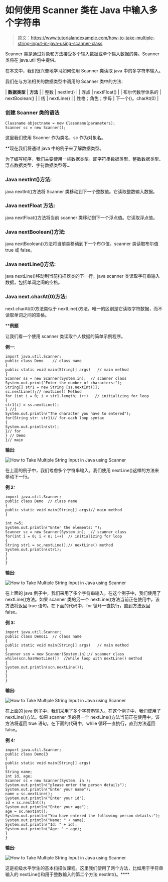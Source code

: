 # 如何使用 Scanner 类在 Java 中输入多个字符串

> 原文：<https://www.tutorialandexample.com/how-to-take-multiple-string-input-in-java-using-scanner-class>

Scanner 类是通过对象和方法接受多个输入数据或单个输入数据的类。Scanner 类将在 java.util 包中提供。

在本文中，我们很兴奋地学习如何使用 Scanner 类读取 java 中的多字符串输入。

我们在与方法相关的数据类型中调用的 Scanner 类中的方法:



| **数据类型** | **方法** |
| 整数 | nextInt() |
| 浮点 | nextFloat() |
| 布尔代数学体系的 | nextBoolean() |
| 线 | nextLine() |
| 性格；角色；字母 | 下一个()。charAt(0) |



### 创建 Scanner 类的语法

```
Classname objectname = new Classname(parameters);
Scanner sc = new Scanner();
```

这里我们使用 Scanner 作为类名，sc 作为对象名。

 **现在我们将通过 java 中的例子来了解数据类型。

为了编写程序，我们主要使用一些数据类型。即字符串数据类型、整数数据类型、浮点数据类型、字符数据类型等...

### Java nextInt()方法:

java nextInt()方法将 Scanner 类移动到下一个整数值。它读取整数输入数据。

### Java nextFloat 方法:

java nextFloat()方法将当前 scanner 类移动到下一个浮点值。它读取浮点值。

### Java nextBoolean()方法:

java nextBoolean()方法将当前类移动到下一个布尔值。scanner 类读取布尔值 true 或 false。

### Java nextLine()方法:

java nextLine()移动到当前扫描器类的下一行。java scanner 类读取字符串输入数据，包括单词之间的空格。

### Java next.charAt(0)方法:

next.charAt(0)方法类似于 nextLine()方法。唯一的区别是它读取字符数据，而不读取单词之间的空格。

 ****例题**

让我们看一个使用 scanner 类读取个人数据的简单示例程序。

**例一**:

```
import java.util.Scanner;
public class Demo    // class name
{
public static void main(String[] args)   // main method
{
Scanner ss = new Scanner(System.in);  // scanner class
System.out.print("Enter the number of characters:");
String[] str1 = new String [ss.nextInt()];
sc.nextLine();// nextLine() Method
for (int i = 0; i < str1.length; i++)   // initializing for loop
{
str1[i] = ss.nextLine();
} //i
System.out.println("The character you have to entered");
for(String str: str1)// for-each loop syntax
{
System.out.println(str);
}// for
} // Demo
}// main
```

**输出:**

![How to Take Multiple String Input in Java using Scanner](img/ba1ae80ea1874836a2fd7998f9fd3841.png)  

在上面的例子中，我们考虑多个字符串输入。我们使用 nextLine()这样的方法来移动下一行。

**例 2:**

```
import java.util.Scanner;
public class Demo  // class name
{
public static void main(String[] args)// main method
{

int n=5;
System.out.println("Enter the elements: ");
Scanner sc = new Scanner(System.in);  // scanner class
for(int i = 0; i < n; i++)  // initializing for loop
{
String str1 = sc.nextLine();// nextLine() method
System.out.println(str1);
}
}
}
```

**输出:**

![How to Take Multiple String Input in Java using Scanner](img/f1e5b244e09894f15ddcc65c6fb02d80.png)  

在上面的 java 例子中，我们采用了多个字符串输入。在这个例子中，我们使用了 nextLine()方法。如果 scanner 类的另一个 nextLine()方法当前正在使用中，该方法将返回 true 语句。在下面的代码中，for 循环一直执行，直到方法返回 false。

**例 3:**

```
import java.util.Scanner;
public class Demo11  // class name
{
public static void main(String[] args)   // main method
{
Scanner scn = new Scanner(System.in);// scanner class
while(scn.hasNextLine())  //while loop with nextLine() method
{
System.out.println(scn.nextLine());
}
}
} 
```

**输出:**

![How to Take Multiple String Input in Java using Scanner](img/5f7c7eab7dccf20297540566a4ac9cce.png)  

在上面的 java 例子中，我们采用了多个字符串输入。在这个例子中，我们使用了 nextLine()方法。如果 scanner 类的另一个 nextLine()方法当前正在使用中，该方法将返回 true 语句。在下面的代码中，while 循环一直执行，直到方法返回 false。

**例 4:**

```
import java.util.Scanner;
public class Demo13  
{
public static void main(String[] args) 
{
String name;
int id, age;
Scanner sc = new Scanner(System. in );
System.out.println("please enter the person details");
System.out.println("Enter your name");
name = sc.nextLine();
System.out.println("Enter your id");
id = sc.nextInt();
System.out.println("Enter your age");
age = sc.nextInt();
System.out.println("You have entered the following person details:");
System.out.println("Name: " + name);
System.out.println("Id: " + id);
System.out.println("Age: " + age);
}
} 
```

**输出:**

![How to Take Multiple String Input in Java using Scanner](img/d3c153b8af9d433879bb65e726950647.png)  

这是初级水平学生的基本扫描仪课程。这里我们使用了两个方法，比如用于字符串输入的 nextLine()和用于整数输入的第二个方法 nextInt()。****